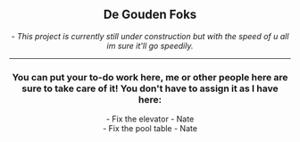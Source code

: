 <center><h2> De Gouden Foks </h2>

*- This project is currently still under construction but with the speed of u all im sure it'll go speedily.*

<hr />
<h3>You can put your to-do work here, me or other people here are sure to take care of it! You don't have to assign it as I have here:</h3>
<!-- To add something to the todo list just use a "-" at the beginning and add a <br at the end to make a newline. It's simple!-->
- Fix the elevator - Nate<br>
- Fix the pool table - Nate
</center>